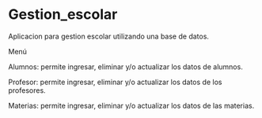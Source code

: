 # Gestion_escolar
Aplicacion para gestion escolar utilizando una base de datos.

Menú

Alumnos: permite ingresar, eliminar y/o actualizar los datos de alumnos.  

Profesor: permite ingresar, eliminar y/o actualizar los datos de los profesores.

Materias: permite ingresar, eliminar y/o actualizar los datos de las materias.
